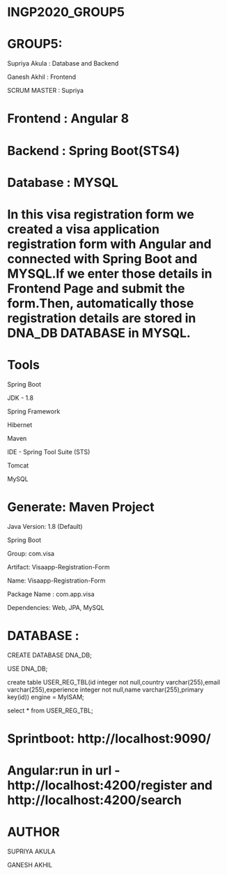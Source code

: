 # INGP2020_GROUP5
# GROUP5:
Supriya Akula : Database and Backend

Ganesh Akhil : Frontend
        
SCRUM MASTER : Supriya

# Frontend : Angular 8
# Backend : Spring Boot(STS4)
# Database : MYSQL

#  In this visa registration form we created a visa application registration form with Angular and connected with Spring Boot and MYSQL.If we enter those details in Frontend Page and submit the form.Then, automatically those registration details are stored in DNA_DB DATABASE in MYSQL.

# Tools
Spring Boot 

JDK - 1.8

Spring Framework 

Hibernet

Maven 

IDE - Spring Tool Suite (STS)

Tomcat  

MySQL 

# Generate: Maven Project
Java Version: 1.8 (Default)

Spring Boot

Group: com.visa

Artifact: Visaapp-Registration-Form

Name: Visaapp-Registration-Form

Package Name : com.app.visa

Dependencies: Web, JPA, MySQL

# DATABASE :
CREATE DATABASE DNA_DB;

USE DNA_DB;

create table USER_REG_TBL(id integer not null,country varchar(255),email varchar(255),experience integer not null,name varchar(255),primary key(id)) engine = MyISAM;

select * from USER_REG_TBL;

# Sprintboot: http://localhost:9090/      
# Angular:run in url - http://localhost:4200/register  and http://localhost:4200/search

# AUTHOR
SUPRIYA AKULA

GANESH AKHIL

